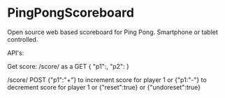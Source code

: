 # PingPongScoreboard
Open source web based scoreboard for Ping Pong.  Smartphone or tablet controlled.

API's:

Get score:
/score/<game> as a GET
{
  "p1":<number>,
  "p2":<number>
}

/score/<game> POST
{"p1":"+"} to increment score for player 1
or
{"p1:"-"} to decrement score for player 1
or
{"reset":true}
or
{"undoreset":true}


  
  
